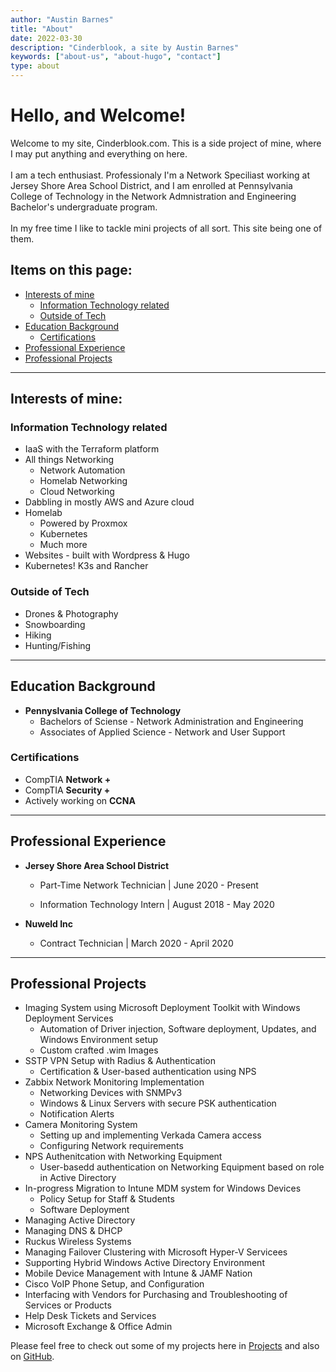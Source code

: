 ```yaml
---
author: "Austin Barnes"
title: "About"
date: 2022-03-30
description: "Cinderblook, a site by Austin Barnes"
keywords: ["about-us", "about-hugo", "contact"]
type: about
---
```


# Hello, and Welcome!
Welcome to my site, Cinderblook.com. This is a side project of mine, where I may put anything and everything on here. 
<br><br>
I am a tech enthusiast. Professionaly I'm a Network Speciliast working at Jersey Shore Area School District, and I am enrolled at Pennsylvania College of Technology in the Network Admnistration and Engineering Bachelor's undergraduate program.
<br> <br>
In my free time I like to tackle mini projects of all sort. This site being one of them. 

## Items on this page:
  - [Interests of mine](#interests-of-mine)
    - [Information Technology related](#information-technology-related)
    - [Outside of Tech](#outside-of-tech)
  - [Education Background](#education-background)
    - [Certifications](#certifications)
  - [Professional Experience](#professional-experience)
  - [Professional Projects](#professional-projects)

--------

## Interests of mine:
### Information Technology related 
* IaaS with the Terraform platform
* All things Networking
  * Network Automation
  * Homelab Networking
  * Cloud Networking
* Dabbling in mostly AWS and Azure cloud
* Homelab
  *  Powered by Proxmox
  *  Kubernetes
  *  Much more
* Websites - built with Wordpress & Hugo
* Kubernetes! K3s and Rancher

### Outside of Tech
* Drones & Photography
* Snowboarding
* Hiking
* Hunting/Fishing

--------

## Education Background
* **Pennyslvania College of Technology**
  * Bachelors of Sciense - Network Administration and Engineering
  * Associates of Applied Science -  Network and User Support

### Certifications 
* CompTIA **Network +**
* CompTIA **Security +**
* Actively working on **CCNA**

--------

## Professional Experience
* **Jersey Shore Area School District**
  * Part-Time Network Technician | June 2020 - Present 

  * Information Technology Intern | August 2018 - May 2020

* **Nuweld Inc**
  * Contract Technician | March 2020 - April 2020    
  

--------

## Professional Projects
* Imaging System using Microsoft Deployment Toolkit with Windows Deployment Services
  * Automation of Driver injection, Software deployment, Updates, and Windows Environment setup
  * Custom crafted .wim Images 
* SSTP VPN Setup with Radius & Authentication
  * Certification & User-based authentication using NPS
* Zabbix Network Monitoring Implementation
  * Networking Devices with SNMPv3
  * Windows & Linux Servers with secure PSK authentication
  * Notification Alerts
* Camera Monitoring System
  * Setting up and implementing Verkada Camera access
  * Configuring Network requirements
* NPS Authenitcation with Networking Equipment
  * User-basedd authentication on Networking Equipment based on role in Active Directory
* In-progress Migration to Intune MDM system for Windows Devices
  * Policy Setup for Staff & Students
  * Software Deployment
* Managing Active Directory
* Managing DNS & DHCP
* Ruckus Wireless Systems
* Managing Failover Clustering with Microsoft Hyper-V Servicees
* Supporting Hybrid Windows Active Directory Environment
* Mobile Device Management with Intune & JAMF Nation
* Cisco VoIP Phone Setup, and Configuration
* Interfacing with Vendors for Purchasing and Troubleshooting of Services or Products
* Help Desk Tickets and Services
* Microsoft Exchange & Office Admin

Please feel free to check out some of my projects here in [Projects](https://cinderblook.github.io/projects/) and also on [GitHub](https://github.com/Cinderblook).
